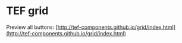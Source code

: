 # TEF grid

Preview all buttons: [http://tef-components.github.io/grid/index.html](http://tef-components.github.io/grid/index.html)